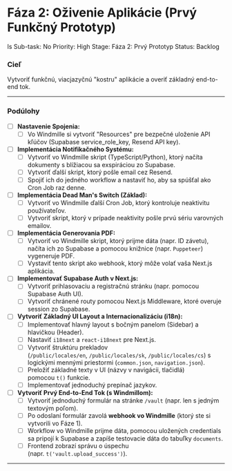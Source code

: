 # Fáza 2: Oživenie Aplikácie (Prvý Funkčný Prototyp)

Is Sub-task: No
Priority: High
Stage: Fáza 2: Prvý Prototyp
Status: Backlog

### Cieľ

Vytvoriť funkčnú, viacjazyčnú "kostru" aplikácie a overiť základný end-to-end tok.

---

### Podúlohy

- [ ]  **Nastavenie Spojenia:**
    - [ ]  Vo Windmille si vytvoriť "Resources" pre bezpečné uloženie API kľúčov (Supabase service_role_key, Resend API key).
- [ ]  **Implementácia Notifikačného Systému:**
    - [ ]  Vytvoriť vo Windmille skript (TypeScript/Python), ktorý načíta dokumenty s blížiacou sa exspiráciou zo Supabase.
    - [ ]  Vytvoriť ďalší skript, ktorý pošle email cez Resend.
    - [ ]  Spojiť ich do jedného workflow a nastaviť ho, aby sa spúšťal ako Cron Job raz denne.
- [ ]  **Implementácia Dead Man's Switch (Základ):**
    - [ ]  Vytvoriť vo Windmille ďalší Cron Job, ktorý kontroluje neaktivitu používateľov.
    - [ ]  Vytvoriť skript, ktorý v prípade neaktivity pošle prvú sériu varovných emailov.
- [ ]  **Implementácia Generovania PDF:**
    - [ ]  Vytvoriť vo Windmille skript, ktorý prijme dáta (napr. ID závetu), načíta ich zo Supabase a pomocou knižnice (napr. `Puppeteer`) vygeneruje PDF.
    - [ ]  Vystaviť tento skript ako webhook, ktorý môže volať vaša Next.js aplikácia.
- [ ]  **Implementovať Supabase Auth v Next.js:**
    - [ ]  Vytvoriť prihlasovaciu a registračnú stránku (napr. pomocou Supabase Auth UI).
    - [ ]  Vytvoriť chránené routy pomocou Next.js Middleware, ktoré overuje session zo Supabase.
- [ ]  **Vytvoriť Základný UI Layout a Internacionalizáciu (i18n):**
    - [ ]  Implementovať hlavný layout s bočným panelom (Sidebar) a hlavičkou (Header).
    - [ ]  Nastaviť `i18next` a `react-i18next` pre Next.js.
    - [ ]  Vytvoriť štruktúru prekladov (`/public/locales/en`, `/public/locales/sk`, `/public/locales/cs`) s logickými mennými priestormi (`common.json`, `navigation.json`).
    - [ ]  Preložiť základné texty v UI (názvy v navigácii, tlačidlá) pomocou `t()` funkcie.
    - [ ]  Implementovať jednoduchý prepínač jazykov.
- [ ]  **Vytvoriť Prvý End-to-End Tok (s Windmillom):**
    - [ ]  Vytvoriť jednoduchý formulár na stránke `/vault` (napr. len s jedným textovým poľom).
    - [ ]  Po odoslaní formulár zavolá **webhook vo Windmille** (ktorý ste si vytvorili vo Fáze 1).
    - [ ]  Workflow vo Windmille prijme dáta, pomocou uložených credentials sa pripojí k Supabase a zapíše testovacie dáta do tabuľky `documents`.
    - [ ]  Frontend zobrazí správu o úspechu (napr. `t('vault.upload_success')`).

---